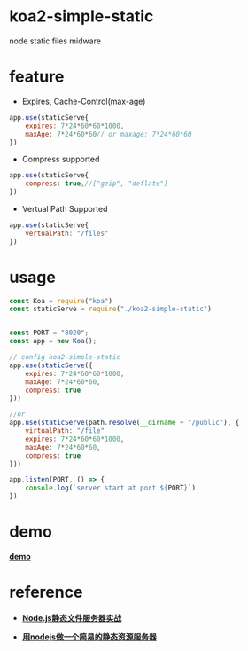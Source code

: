 # koa2-simple-static
node static files midware 

# feature
* Expires, Cache-Control(max-age)
    
```javascript
app.use(staticServe{
    expires: 7*24*60*60*1000,
    maxAge: 7*24*60*60// or maxage: 7*24*60*60
})
```
* Compress supported

```javascript
app.use(staticServe{
    compress: true,//["gzip", "deflate"]
})
```

* Vertual Path Supported

```javascript
app.use(staticServe{
    vertualPath: "/files"
})
```

# usage
```javascript
const Koa = require("koa")
const staticServe = require("./koa2-simple-static")


const PORT = "8020";
const app = new Koa();

// config koa2-simple-static
app.use(staticServe({
    expires: 7*24*60*60*1000,
    maxAge: 7*24*60*60,
    compress: true
}))

//or 
app.use(staticServe(path.resolve(__dirname + "/public"), {
    virtualPath: "/file"
    expires: 7*24*60*60*1000,
    maxAge: 7*24*60*60,
    compress: true
}))

app.listen(PORT, () => {
    console.log(`server start at port ${PORT}`)
})

```

# demo
**[demo](./demo)**

# reference
* **[Node.js静态文件服务器实战](http://www.infoq.com/cn/news/2011/11/tyq-nodejs-static-file-server)**

* **[用nodejs做一个简易的静态资源服务器](http://www.jianshu.com/p/130110d58fec)**